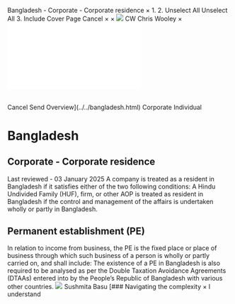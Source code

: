 Bangladesh - Corporate - Corporate residence
×
1.
2.
Unselect All
Unselect All
3.
Include Cover Page
Cancel
×
×
![](../../-/media/world-wide-tax-summaries/attachments/global---chris-wooley.ashx%3Frev=ac5e5f3223b34096b1afc2a6009c7320&revision=ac5e5f32-23b3-4096-b1af-c2a6009c7320&hash=859B7ADC84DC2CBEC9760E9E6EE7DE6D0A8BFCDF)
CW
Chris Wooley
×
![](corporate-residence.html)
######
Cancel
Send
Overview](../../bangladesh.html)
Corporate
Individual
# Bangladesh
## Corporate - Corporate residence
Last reviewed - 03 January 2025
A company is treated as a resident in Bangladesh if it satisfies either of the two following conditions:
A Hindu Undivided Family (HUF), firm, or other AOP is treated as resident in Bangladesh if the control and management of the affairs is undertaken wholly or partly in Bangladesh.
## Permanent establishment (PE)
In relation to income from business, the PE is the fixed place or place of business through which such business of a person is wholly or partly carried on, and shall include:
The existence of a PE in Bangladesh is also required to be analysed as per the Double Taxation Avoidance Agreements (DTAAs) entered into by the People’s Republic of Bangladesh with various other countries.
![](../../-/media/world-wide-tax-summaries/bangladeshsushmita-basubangladesh--sushmita-basujpg20250113114214915.ashx%3Frev=de922f0a89ef4d1298e694d51cdefed9&revision=de922f0a-89ef-4d12-98e6-94d51cdefed9&hash=262C39843AED138AABF1E53E9460F30F4A2C8A92)
Sushmita Basu
[### Navigating the complexity
×
I understand